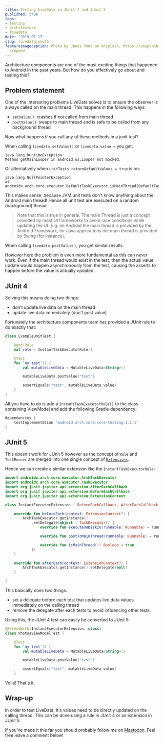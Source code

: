 ```yaml
---
title: Testing LiveData in JUnit 4 and JUnit 5
published: true
tags:
- testing
- architecture
- livedata
date: '2019-01-17'
slug: livedatajunit5
featureimagecaption: Photo by James Pond on Unsplash, https://unsplash.com/photos/HUiSySuofY0,
  cropped
---
```


Architecture components are one of the most exciting things that happened to Android in the past years. But how do you effectively go about and testing this?

## Problem statement
One of the interesting problems LiveData solves is to ensure the observer is always called on the main thread. This happens in the following ways:

- `setValue()`: crashes if not called from main thread
- `postValue()`: swaps to main thread and is safe to be called from any background thread

Now what happens if you call any of these methods in a junit test?

When calling `livedata.setValue()` or `livedata.value =` you get:

```
java.lang.RuntimeException:
Method getMainLooper in android.os.Looper not mocked.
```

Or alternatively when `unitTests.returnDefaultValues = true` is on:

```
java.lang.NullPointerException
at androidx.arch.core.executor.DefaultTaskExecutor.isMainThread(DefaultTaskExecutor.java:74)
```

This makes sense, because JVM unit tests don't know anything about the Android main thread! Hence all unit test are executed on a random (background) thread.

> Note that this is true in general. The main Thread is just a concept provided by most UI frameworks to avoid race conditions while updating the UI. E.g. on Android the main thread is provided by the Android Framework, for Java applications the main thread is provided by Swing (for instance).

When calling `livedata.postValue()`, you get similar results.

However here the problem is even more fundamental as this can never work. Even if the main thread would exist in the test, then the actual value update would happen asynchronously from the test, causing the asserts to happen before the value is actually updated.

## JUnit 4
Solving this means doing two things:

- don't update live data on the main thread
- update live data immediately (don't post value)

Fortunately the architecture components team has provided a JUnit rule to do exactly that:

```kotlin
class ExampleUnitTest {

    @get:Rule
    val rule = InstantTaskExecutorRule()

    @Test
    fun `my test`() {
        val mutableLiveData = MutableLiveData<String>()

        mutableLiveData.postValue("test")

        assertEquals("test", mutableLiveData.value)
    }
}
```

All you have to do is add a `InstantTaskExecutorRule()` to the class containing ViewModel and add the following Gradle dependency:

```groovy
dependencies {
    testImplementation 'android.arch.core:core-testing:1.1.1'
}
```

## JUnit 5
This doesn't work for JUnit 5 however as the concept of `Rule` and `TestRunner` are merged into one single concept of [`Extensions`](https://junit.org/junit5/docs/current/user-guide/#extensions).

Hence we can create a similar extension like the `InstantTaskExecutorRule`:

```kotlin
import androidx.arch.core.executor.ArchTaskExecutor
import androidx.arch.core.executor.TaskExecutor
import org.junit.jupiter.api.extension.AfterEachCallback
import org.junit.jupiter.api.extension.BeforeEachCallback
import org.junit.jupiter.api.extension.ExtensionContext

class InstantExecutorExtension : BeforeEachCallback, AfterEachCallback {

    override fun beforeEach(context: ExtensionContext?) {
        ArchTaskExecutor.getInstance()
            .setDelegate(object : TaskExecutor() {
                override fun executeOnDiskIO(runnable: Runnable) = runnable.run()

                override fun postToMainThread(runnable: Runnable) = runnable.run()

                override fun isMainThread(): Boolean = true
            })
    }

    override fun afterEach(context: ExtensionContext?) {
        ArchTaskExecutor.getInstance().setDelegate(null)
    }

}
```

This basically does two things:

- set a delegate before each test that updates live data values immediately on the calling thread
- remove the delegate after each tests to avoid influencing other tests.

Using this, the JUnit 4 test can easily be converted to JUnit 5:

```kotlin
@ExtendWith(InstantExecutorExtension::class)
class PhotosViewModelTest {

    @Test
    fun `my test`() {
        val mutableLiveData = MutableLiveData<String>()

        mutableLiveData.postValue("test")

        assertEquals("test", mutableLiveData.value)
    }
```

Voila! That's it.

## Wrap-up
In order to test LiveData, it's values need to be directly updated on the calling thread. This can be done using
a rule in JUnit 4 or an extension in JUnit 5.

If you've made it this far you should probably follow me on [Mastodon](https://androiddev.social/@Jeroenmols). Feel free leave a comment below!
